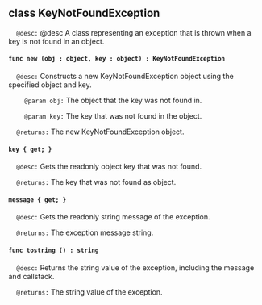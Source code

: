 ## class KeyNotFoundException

&nbsp;&nbsp;&nbsp;&nbsp;```@desc:``` @desc A class representing an exception that is thrown when a key is not found in an object.

#### ```func new (obj : object, key : object) : KeyNotFoundException```

&nbsp;&nbsp;&nbsp;&nbsp;```@desc:``` Constructs a new KeyNotFoundException object using the specified object and key.

&nbsp;&nbsp;&nbsp;&nbsp;&nbsp;&nbsp;&nbsp;&nbsp;```@param obj:``` The object that the key was not found in.

&nbsp;&nbsp;&nbsp;&nbsp;&nbsp;&nbsp;&nbsp;&nbsp;```@param key:``` The key that was not found in the object.

&nbsp;&nbsp;&nbsp;&nbsp;```@returns:``` The new KeyNotFoundException object.

#### ```key { get; }```

&nbsp;&nbsp;&nbsp;&nbsp;```@desc:``` Gets the readonly object key that was not found.

&nbsp;&nbsp;&nbsp;&nbsp;```@returns:``` The key that was not found as object.

#### ```message { get; }```

&nbsp;&nbsp;&nbsp;&nbsp;```@desc:``` Gets the readonly string message of the exception.

&nbsp;&nbsp;&nbsp;&nbsp;```@returns:``` The exception message string.

#### ```func tostring () : string```

&nbsp;&nbsp;&nbsp;&nbsp;```@desc:``` Returns the string value of the exception, including the message and callstack.

&nbsp;&nbsp;&nbsp;&nbsp;```@returns:``` The string value of the exception.


